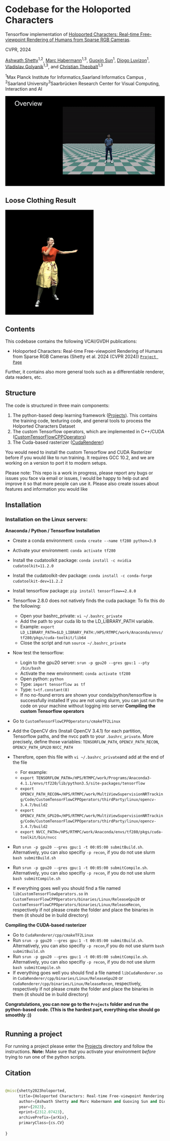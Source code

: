 
# Codebase for the Holoported Characters #
Tensorflow implementation of [Holoported Characters: Real-time Free-viewpoint Rendering of Humans from Sparse RGB Cameras](https://vcai.mpi-inf.mpg.de/projects/holochar/).

CVPR, 2024

[Ashwath Shetty](https://ashwath98.github.io/)<sup>1,2</sup>,
 [Marc Habermann](https://people.mpi-inf.mpg.de/~mhaberma/)<sup>1,3</sup>,
 [Guoxin Sun](https://people.mpi-inf.mpg.de/~gsun/)<sup>1</sup>,
 [Diogo Luvizon](https://people.mpi-inf.mpg.de/~dluvizon/)<sup>1</sup>,
 [Vladislav Golyanik](https://people.mpi-inf.mpg.de/~golyanik/)<sup>1,3</sup>,
and 
 [Christian Theobalt](https://people.mpi-inf.mpg.de/~theobalt/)<sup>1,3</sup>
 
 
 <sup>1</sup>Max Planck Institute for Informatics,Saarland Informatics Campus , <sup>2</sup>Saarland University<sup>3</sup>Saarbrücken Research Center for Visual Computing, Interaction and AI
 
![](readmeImages/overview.gif)

## Loose Clothing Result ##
![](readmeImages/franzi.gif)
## Contents ##

This codebase contains the following VCAI/GVDH publications: 


- Holoported Characters: Real-time Free-viewpoint Rendering of Humans from Sparse RGB Cameras (Shetty et al. 2024 (CVPR 2024)) [`Project Page`](https://vcai.mpi-inf.mpg.de/projects/holochar/) 

Further, it contains also more general tools such as a differentiable renderer, data readers, etc.


## Structure ## 

The code is structured in three main components:

1) The python-based deep learning framework ([Projects](Projects)). This contains the training code, texturing code, and general tools to process the Holported Characters Dataset
2) The custom Tensorflow operators, which are implemented in C++/CUDA ([CustomTensorFlowCPPOperators](CustomTensorFlowCPPOperators))
3) The Cuda-based rasterizer ([CudaRenderer](CudaRenderer))

You would need to install the custom Tensorflow and CUDA Rasterizer before if you would like to run training. It requires GCC 10.2, and we are working on a version to port it to modern setups. 

Please note: This repo is a work in progress, please report any bugs or issues you face via email or issues, I would be happy to help out and improve it so that more people can use it. Please also create issues about features and information you would like



## Installation ## 

### Installation on the Linux servers: ###

**Anaconda / Python / Tensorflow Installation**
- Create a conda environment: `conda create --name tf280 python=3.9`
- Activate your environment: `conda activate tf280`
- Install the cudatoolkit package: `conda install -c nvidia cudatoolkit=11.2.0`
- Install the cudatoolkit-dev package: `conda install -c conda-forge cudatoolkit-dev=11.2.2`
- Install tensorflow package: `pip install tensorflow==2.8.0`
- Tensorflow 2.8.0 does not natively finds the cuda package: To fix this do the following:
  - Open your bashrc_private: `vi ~/.bashrc_private`
  - Add the path to your cuda lib to the LD_LIBRARY_PATH variable. 
  - Example: `export LD_LIBRARY_PATH=$LD_LIBRARY_PATH:/HPS/RTMPC/work/Anaconda/envs/tf280/pkgs/cuda-toolkit/lib64`
  - Close the script and run `source ~/.bashrc_private`
- Now test the tensorflow:
  - Login to the gpu20 server: `srun -p gpu20 --gres gpu:1 --pty /bin/bash`
  - Activate the new environment: `conda activate tf280`
  - Open python: `python`
  - Type: `import tensorflow as tf`
  - Type: `t=tf.constant(8)`
  - If no no-found errors are shown your conda/python/tensorflow is successfully installed
If you are not using slurm, you can just run the code on your machine without logging into server 
**Compiling the custom Tensorflow operators**
- Go to `CustomTensorFlowCPPOperators/cmakeTF2Linux`
- Add the OpenCV dirs (Install OpenCV 3.4.1) for each partition, Tensorflow paths, and the nvcc path to your `.bashrc_private`. More precisely, define those variables: `TENSORFLOW_PATH`, `OPENCV_PATH_RECON`, `OPENCV_PATH_GPU20` `NVCC_PATH`
- Therefore, open this file with `vi ~/.bashrc_private`and add at the end of the file 
  - For example:
  - `export TENSORFLOW_PATH=/HPS/RTMPC/work/Programs/Anaconda3-4.1.1/envs/tf220/lib/python3.5/site-packages/tensorflow`
  - `export OPENCV_PATH_RECON=/HPS/RTMPC/work/MultiViewSupervisionNRTracking/Code/CustomTensorFlowCPPOperators/thirdParty/linux/opencv-3.4.7/build2`
  - `export OPENCV_PATH_GPU20=/HPS/RTMPC/work/MultiViewSupervisionNRTracking/Code/CustomTensorFlowCPPOperators/thirdParty/linux/opencv-3.4.7/build2`
  - `export NVCC_PATH=/HPS/RTMPC/work/Anaconda/envs/tf280/pkgs/cuda-toolkit/bin/nvcc`

- Run `srun -p gpu20 --gres gpu:1 -t 00:05:00 submitBuild.sh`. Alternatively, you can also specifiy `-p recon`, if you do not use slurm `bash submitBuild.sh`
- Run `srun -p gpu20 --gres gpu:1 -t 00:05:00 submitCompile.sh`. Alternatively, you can also specifiy `-p recon`, if you do not use slurm `bash submitCompile.sh`
- If everything goes well you should find a file named `libCustomTensorFlowOperators.so` in `CustomTensorFlowCPPOperators/binaries/Linux/ReleaseGpu20` or `CustomTensorFlowCPPOperators/binaries/Linux/ReleaseRecon`, respectively if not please create the folder and place the binaries in them (it should be in build directory)

**Compiling the CUDA-based rasterizer**
- Go to `CudaRenderer/cpp/cmakeTF2Linux`
- Run `srun -p gpu20 --gres gpu:1 -t 00:05:00 submitBuild.sh`. Alternatively, you can also specifiy `-p recon`,if you do not use slurm `bash submitBuild.sh`
- Run `srun -p gpu20 --gres gpu:1 -t 00:05:00 submitCompile.sh`. Alternatively, you can also specifiy `-p recon`, if you do not use slurm `bash submitCompile.sh`
- If everything goes well you should find a file named `libCudaRenderer.so` in `CudaRenderer/cpp/binaries/Linux/ReleaseGpu20` or `CudaRenderer/cpp/binaries/Linux/ReleaseRecon`, respectively, respectively if not please create the folder and place the binaries in them (it should be in build directory)

**Congratulations, you can now go to the `Projects` folder and run the python-based code. (This is the hardest part, everything else should go smoothly :))**

#

## Running a project ##

For running a project please enter the [Projects](Projects) directory and follow the instructions.
**Note:** Make sure that you activate your environment *before* trying to run one of the python scripts.

## Citation ##
```python

@misc{shetty2023holoported,
      title={Holoported Characters: Real-time Free-viewpoint Rendering of Humans from Sparse RGB Cameras}, 
      author={Ashwath Shetty and Marc Habermann and Guoxing Sun and Diogo Luvizon and Vladislav Golyanik and Christian Theobalt},
      year={2023},
      eprint={2312.07423},
      archivePrefix={arXiv},
      primaryClass={cs.CV}

}
```